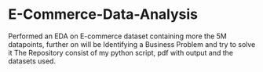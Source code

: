 # E-Commerce-Data-Analysis
Performed an EDA on E-commerce dataset containing more the 5M datapoints, further on will be Identifying a Business Problem and try to solve it
The Repository consist of my python script, pdf with output and the datasets used.
